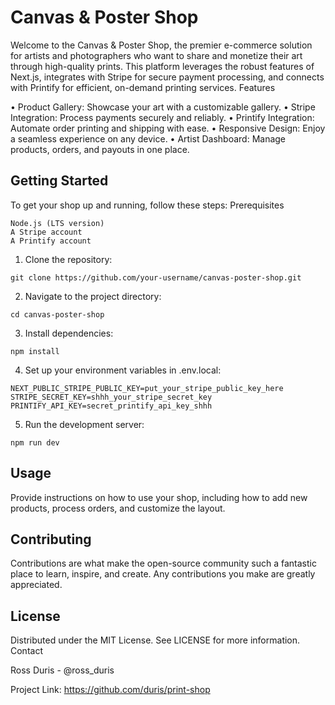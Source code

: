 # Canvas & Poster Shop

Welcome to the Canvas & Poster Shop, the premier e-commerce solution for artists and photographers who want to share and monetize their art through high-quality prints. This platform leverages the robust features of Next.js, integrates with Stripe for secure payment processing, and connects with Printify for efficient, on-demand printing services.
Features

• Product Gallery: Showcase your art with a customizable gallery.
• Stripe Integration: Process payments securely and reliably.
• Printify Integration: Automate order printing and shipping with ease.
• Responsive Design: Enjoy a seamless experience on any device.
• Artist Dashboard: Manage products, orders, and payouts in one place.

## Getting Started

To get your shop up and running, follow these steps:
Prerequisites

```
Node.js (LTS version)
A Stripe account
A Printify account
```

1. Clone the repository:

```
git clone https://github.com/your-username/canvas-poster-shop.git

```

2. Navigate to the project directory:

```
cd canvas-poster-shop

```

3. Install dependencies:

```
npm install

```

4. Set up your environment variables in .env.local:

```
NEXT_PUBLIC_STRIPE_PUBLIC_KEY=put_your_stripe_public_key_here
STRIPE_SECRET_KEY=shhh_your_stripe_secret_key
PRINTIFY_API_KEY=secret_printify_api_key_shhh

```

5. Run the development server:

```
npm run dev

```

## Usage

Provide instructions on how to use your shop, including how to add new products, process orders, and customize the layout.

## Contributing

Contributions are what make the open-source community such a fantastic place to learn, inspire, and create. Any contributions you make are greatly appreciated.

## License

Distributed under the MIT License. See LICENSE for more information.
Contact

Ross Duris - @ross_duris

Project Link: https://github.com/duris/print-shop
